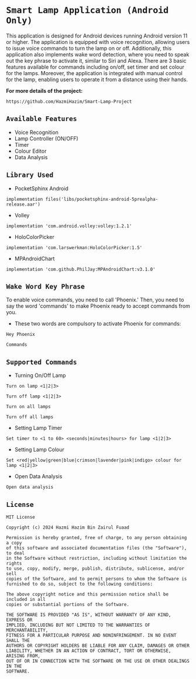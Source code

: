 # `Smart Lamp Application (Android Only)`

This application is designed for Android devices running Android version 11 or higher. The
application is equipped with voice recognition, allowing users to issue voice commands to turn the
lamp on or off. Additionally, this application also implements wake word detection, where you need
to speak out the key phrase to activate it, similar to Siri and Alexa. There are 3 basic features
available for commands including on/off, set timer and set colour for the lamps. Moreover, the
application is integrated with manual control for the lamp, enabling users to operate it from a
distance using their hands.

**For more details of the project:**
```
https://github.com/HazmiHazim/Smart-Lamp-Project
```

## `Available Features`

- Voice Recognition
- Lamp Controller (ON/OFF)
- Timer
- Colour Editor
- Data Analysis

## `Library Used`

- PocketSphinx Android

```
implementation files('libs/pocketsphinx-android-5prealpha-release.aar')
```

- Volley

```
implementation 'com.android.volley:volley:1.2.1'
```

- HoloColorPicker

```
implementation 'com.larswerkman:HoloColorPicker:1.5'
```

- MPAndroidChart

```
implementation 'com.github.PhilJay:MPAndroidChart:v3.1.0'
```

## `Wake Word Key Phrase`

To enable voice commands, you need to call 'Phoenix.' Then, you need to say the word 'commands' to
make Phoenix ready to accept commands from you.

- These two words are compulsory to activate Phoenix for commands:

```
Hey Phoenix
```

```
Commands
```

## `Supported Commands`

- Turning On/Off Lamp

```
Turn on lamp <1|2|3>
```

```
Turn off lamp <1|2|3>
```

```
Turn on all lamps
```

```
Turn off all lamps
```

- Setting Lamp Timer

```
Set timer to <1 to 60> <seconds|minutes|hours> for lamp <1|2|3>
```

- Setting Lamp Colour

```
Set <red|yellow|green|blue|crimson|lavender|pink|indigo> colour for lamp <1|2|3>
```

- Open Data Analysis

```
Open data analysis
```

## `License`
```
MIT License

Copyright (c) 2024 Hazmi Hazim Bin Zairul Fuaad

Permission is hereby granted, free of charge, to any person obtaining a copy
of this software and associated documentation files (the "Software"), to deal
in the Software without restriction, including without limitation the rights
to use, copy, modify, merge, publish, distribute, sublicense, and/or sell
copies of the Software, and to permit persons to whom the Software is
furnished to do so, subject to the following conditions:

The above copyright notice and this permission notice shall be included in all
copies or substantial portions of the Software.

THE SOFTWARE IS PROVIDED "AS IS", WITHOUT WARRANTY OF ANY KIND, EXPRESS OR
IMPLIED, INCLUDING BUT NOT LIMITED TO THE WARRANTIES OF MERCHANTABILITY,
FITNESS FOR A PARTICULAR PURPOSE AND NONINFRINGEMENT. IN NO EVENT SHALL THE
AUTHORS OR COPYRIGHT HOLDERS BE LIABLE FOR ANY CLAIM, DAMAGES OR OTHER
LIABILITY, WHETHER IN AN ACTION OF CONTRACT, TORT OR OTHERWISE, ARISING FROM,
OUT OF OR IN CONNECTION WITH THE SOFTWARE OR THE USE OR OTHER DEALINGS IN THE
SOFTWARE.
```
